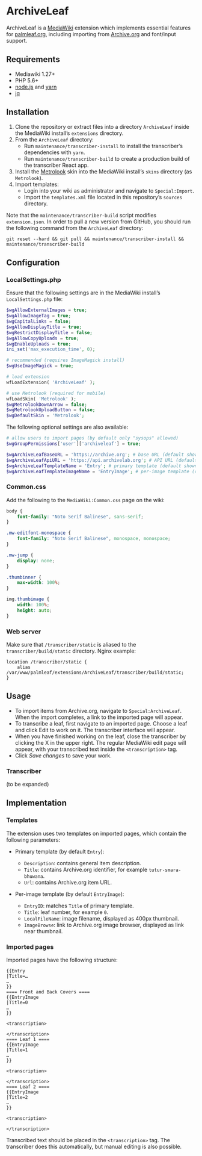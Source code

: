 # ArchiveLeaf

ArchiveLeaf is a [MediaWiki](https://mediawiki.org) extension which implements essential features for [palmleaf.org](http://palmleaf.org), including importing from [Archive.org](https://archive.org) and font/input support.

## Requirements

* Mediawiki 1.27+
* PHP 5.6+
* [node.js](https://nodejs.org) and [yarn](https://yarnpkg.com)
* [jq](https://stedolan.github.io/jq/)

## Installation

1. Clone the repository or extract files into a directory `ArchiveLeaf` inside the MediaWiki install’s `extensions` directory.
2. From the `ArchiveLeaf` directory:
    * Run `maintenance/transcriber-install` to install the transcriber’s dependencies with `yarn`.
    * Run `maintenance/transcriber-build` to create a production build of the transcriber React app.
3. Install the [Metrolook](https://www.mediawiki.org/wiki/Skin:Metrolook) skin into the MediaWiki install’s `skins` directory (as `Metrolook`).
4. Import templates:
    * Login into your wiki as administrator and navigate to `Special:Import`.
    * Import the `templates.xml` file located in this repository’s `sources` directory.

Note that the `maintenance/transcriber-build` script modifies `extension.json`. In order to pull a new version from GitHub, you should run the following command from the `ArchiveLeaf` directory:

```
git reset --hard && git pull && maintenance/transcriber-install && maintenance/transcriber-build
```

## Configuration

### LocalSettings.php

Ensure that the following settings are in the MediaWiki install’s `LocalSettings.php` file:

```php
$wgAllowExternalImages = true;
$wgAllowImageTag = true;
$wgCapitalLinks = false;
$wgAllowDisplayTitle = true;
$wgRestrictDisplayTitle = false;
$wgAllowCopyUploads = true;
$wgEnableUploads = true;
ini_set('max_execution_time', 0);

# recommended (requires ImageMagick install)
$wgUseImageMagick = true;

# load extension
wfLoadExtension( 'ArchiveLeaf' );

# use Metrolook (required for mobile)
wfLoadSkin( 'Metrolook' );
$wgMetrolookDownArrow = false;
$wgMetrolookUploadButton = false;
$wgDefaultSkin = 'Metrolook';
```

The following optional settings are also available:

```php
# allow users to import pages (by default only "sysops" allowed)
$wgGroupPermissions['user']['archiveleaf'] = true;

$wgArchiveLeafBaseURL = 'https://archive.org'; # base URL (default shown)
$wgArchiveLeafApiURL = 'https://api.archivelab.org'; # API URL (default shown)
$wgArchiveLeafTemplateName = 'Entry'; # primary template (default shown)
$wgArchiveLeafTemplateImageName = 'EntryImage'; # per-image template (default shown)
```

### Common.css

Add the following to the `MediaWiki:Common.css` page on the wiki:

```css
body {
    font-family: "Noto Serif Balinese", sans-serif;
}

.mw-editfont-monospace {
    font-family: "Noto Serif Balinese", monospace, monospace;
}

.mw-jump {
    display: none;
}

.thumbinner {
    max-width: 100%;
}

img.thumbimage {
    width: 100%;
    height: auto;
}
```

### Web server

Make sure that `/transcriber/static` is aliased to the `transcriber/build/static` directory. Nginx example:

```
location /transcriber/static {
    alias /var/www/palmleaf/extensions/ArchiveLeaf/transcriber/build/static;
}
```

## Usage

* To import items from Archive.org, navigate to `Special:ArchiveLeaf`. When the import completes, a link to the imported page will appear.
* To transcribe a leaf, first navigate to an imported page. Choose a leaf and click Edit to work on it. The transcriber interface will appear.
* When you have finished working on the leaf, close the transcriber by clicking the X in the upper right. The regular MediaWiki edit page will appear, with your transcribed text inside the `<transcription>` tag.
* Click *Save changes* to save your work.

### Transcriber

(to be expanded)

## Implementation

### Templates

The extension uses two templates on imported pages, which contain the following parameters:

* Primary template (by default `Entry`):
    - `Description`: contains general item description.
    - `Title`: contains Archive.org identifier, for example `tutur-smara-bhuwana`.
    - `Url`: contains Archive.org item URL.

* Per-image template (by default `EntryImage`):
    - `EntryID`: matches `Title` of primary template.
    - `Title`: leaf number, for example `0`.
    - `LocalFileName`: image filename, displayed as 400px thumbnail.
    - `ImageBrowse`: link to Archive.org image browser, displayed as link near thumbnail.

### Imported pages

Imported pages have the following structure:

```
{{Entry
|Title=…
…
}}
==== Front and Back Covers ====
{{EntryImage
|Title=0
…
}}

<transcription>

</transcription>
==== Leaf 1 ====
{{EntryImage
|Title=1
…
}}

<transcription>

</transcription>
==== Leaf 2 ====
{{EntryImage
|Title=2
…
}}

<transcription>

</transcription>
```

Transcribed text should be placed in the `<transcription>` tag. The transcriber does this automatically, but manual editing is also possible.
